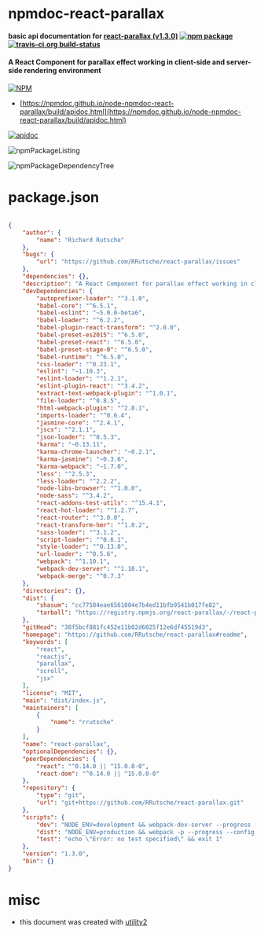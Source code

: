 # npmdoc-react-parallax

#### basic api documentation for  [react-parallax (v1.3.0)](https://github.com/RRutsche/react-parallax#readme)  [![npm package](https://img.shields.io/npm/v/npmdoc-react-parallax.svg?style=flat-square)](https://www.npmjs.org/package/npmdoc-react-parallax) [![travis-ci.org build-status](https://api.travis-ci.org/npmdoc/node-npmdoc-react-parallax.svg)](https://travis-ci.org/npmdoc/node-npmdoc-react-parallax)

#### A React Component for parallax effect working in client-side and server-side rendering environment

[![NPM](https://nodei.co/npm/react-parallax.png?downloads=true&downloadRank=true&stars=true)](https://www.npmjs.com/package/react-parallax)

- [https://npmdoc.github.io/node-npmdoc-react-parallax/build/apidoc.html](https://npmdoc.github.io/node-npmdoc-react-parallax/build/apidoc.html)

[![apidoc](https://npmdoc.github.io/node-npmdoc-react-parallax/build/screenCapture.buildCi.browser.%252Ftmp%252Fbuild%252Fapidoc.html.png)](https://npmdoc.github.io/node-npmdoc-react-parallax/build/apidoc.html)

![npmPackageListing](https://npmdoc.github.io/node-npmdoc-react-parallax/build/screenCapture.npmPackageListing.svg)

![npmPackageDependencyTree](https://npmdoc.github.io/node-npmdoc-react-parallax/build/screenCapture.npmPackageDependencyTree.svg)



# package.json

```json

{
    "author": {
        "name": "Richard Rutsche"
    },
    "bugs": {
        "url": "https://github.com/RRutsche/react-parallax/issues"
    },
    "dependencies": {},
    "description": "A React Component for parallax effect working in client-side and server-side rendering environment",
    "devDependencies": {
        "autoprefixer-loader": "^3.1.0",
        "babel-core": "^6.5.1",
        "babel-eslint": "~5.0.0-beta6",
        "babel-loader": "^6.2.2",
        "babel-plugin-react-transform": "^2.0.0",
        "babel-preset-es2015": "^6.5.0",
        "babel-preset-react": "^6.5.0",
        "babel-preset-stage-0": "^6.5.0",
        "babel-runtime": "^6.5.0",
        "css-loader": "^0.23.1",
        "eslint": "~1.10.3",
        "eslint-loader": "^1.2.1",
        "eslint-plugin-react": "^3.4.2",
        "extract-text-webpack-plugin": "^1.0.1",
        "file-loader": "^0.8.5",
        "html-webpack-plugin": "^2.8.1",
        "imports-loader": "^0.6.4",
        "jasmine-core": "^2.4.1",
        "jscs": "^2.1.1",
        "json-loader": "^0.5.3",
        "karma": "~0.13.11",
        "karma-chrome-launcher": "~0.2.1",
        "karma-jasmine": "~0.3.6",
        "karma-webpack": "~1.7.0",
        "less": "^2.5.3",
        "less-loader": "^2.2.2",
        "node-libs-browser": "^1.0.0",
        "node-sass": "^3.4.2",
        "react-addons-test-utils": "^15.4.1",
        "react-hot-loader": "^1.2.7",
        "react-router": "^3.0.0",
        "react-transform-hmr": "^1.0.2",
        "sass-loader": "^3.1.2",
        "script-loader": "^0.6.1",
        "style-loader": "^0.13.0",
        "url-loader": "^0.5.6",
        "webpack": "^1.10.1",
        "webpack-dev-server": "^1.10.1",
        "webpack-merge": "^0.7.3"
    },
    "directories": {},
    "dist": {
        "shasum": "cc77584eae6561004e7b4ed11bfb9541b017fe82",
        "tarball": "https://registry.npmjs.org/react-parallax/-/react-parallax-1.3.0.tgz"
    },
    "gitHead": "38f5bcf881fc452e11b02d6025f12e6df45519d3",
    "homepage": "https://github.com/RRutsche/react-parallax#readme",
    "keywords": [
        "react",
        "reactjs",
        "parallax",
        "scroll",
        "jsx"
    ],
    "license": "MIT",
    "main": "dist/index.js",
    "maintainers": [
        {
            "name": "rrutsche"
        }
    ],
    "name": "react-parallax",
    "optionalDependencies": {},
    "peerDependencies": {
        "react": "^0.14.0 || ^15.0.0-0",
        "react-dom": "^0.14.0 || ^15.0.0-0"
    },
    "repository": {
        "type": "git",
        "url": "git+https://github.com/RRutsche/react-parallax.git"
    },
    "scripts": {
        "dev": "NODE_ENV=development && webpack-dev-server --progress --config webpack.config.dev.js",
        "dist": "NODE_ENV=production && webpack -p --progress --config webpack.config.build.js",
        "test": "echo \"Error: no test specified\" && exit 1"
    },
    "version": "1.3.0",
    "bin": {}
}
```



# misc
- this document was created with [utility2](https://github.com/kaizhu256/node-utility2)
